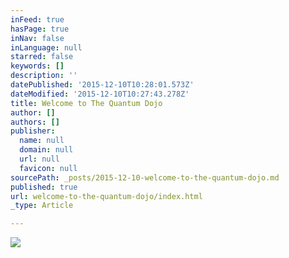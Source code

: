 ```yaml
---
inFeed: true
hasPage: true
inNav: false
inLanguage: null
starred: false
keywords: []
description: ''
datePublished: '2015-12-10T10:28:01.573Z'
dateModified: '2015-12-10T10:27:43.278Z'
title: Welcome to The Quantum Dojo
author: []
authors: []
publisher:
  name: null
  domain: null
  url: null
  favicon: null
sourcePath: _posts/2015-12-10-welcome-to-the-quantum-dojo.md
published: true
url: welcome-to-the-quantum-dojo/index.html
_type: Article

---
```

![](https://the-grid-user-content.s3-us-west-2.amazonaws.com/17e5c7d6-1e06-4fa4-9247-a7c084cea024.jpg)